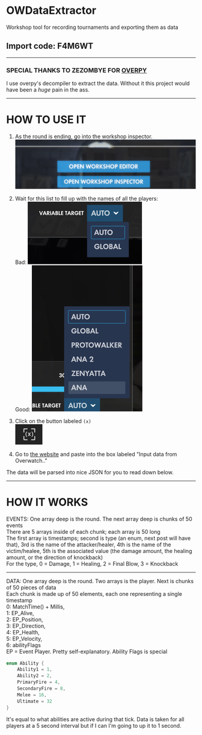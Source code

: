 # OWDataExtractor
Workshop tool for recording tournaments and exporting them as data

## Import code: F4M6WT

-------

### SPECIAL THANKS TO ZEZOMBYE FOR [OVERPY](https://github.com/Zezombye/overpy)  
I use overpy's decompiler to extract the data. Without it this project would have been a *huge* pain in the ass.

-------

# HOW TO USE IT

1. As the round is ending, go into the workshop inspector.  
![inspector](docs/images/inspector.png)  

2. Wait for this list to fill up with the names of all the players:  
Bad:  ![list_not_full](docs/images/list_not_full.png)  
Good: ![list_not_full](docs/images/list_full.png)  

3. Click on the button labeled `(x)`  
![variable_button](docs/images/variable_button.png)

4. Go to [the website](https://protowalker.github.io/OWDataExtractor) and paste into the box labeled "Input data from Overwatch.."

The data will be parsed into nice JSON for you to read down below.

-------------

# HOW IT WORKS


EVENTS: One array deep is the round. The next array deep is chunks of 50 events  
There are 5 arrays inside of each chunk; each array is 50 long  
The first array is timestamps; second is type (an enum, next post will have that), 3rd is the name of the attacker/healer, 4th is the name of the victim/healee, 5th is the associated value (the damage amount, the healing amount, or the direction of knockback)  
For the type, 0 = Damage, 1 = Healing, 2 = Final Blow, 3 = Knockback 

--------

DATA: One array deep is the round. Two arrays is the player. Next is chunks of 50 pieces of data  
Each chunk is made up of 50 elements, each one representing a single timestamp  
0: MatchTime() + Millis,  
1: EP_Alive,  
2: EP_Position,  
3: EP_Direction,  
4: EP_Health,  
5: EP_Velocity,  
6: abilityFlags   
EP = Event Player. Pretty self-explanatory. Ability Flags is special  
```cs
enum Ability {  
    Ability1 = 1,
    Ability2 = 2,
    PrimaryFire = 4,
    SecondaryFire = 8,
    Melee = 16,
    Ultimate = 32
}
```
It's equal to what abilities are active during that tick. Data is taken for all players at a 5 second interval but if I can I'm going to up it to 1 second.
